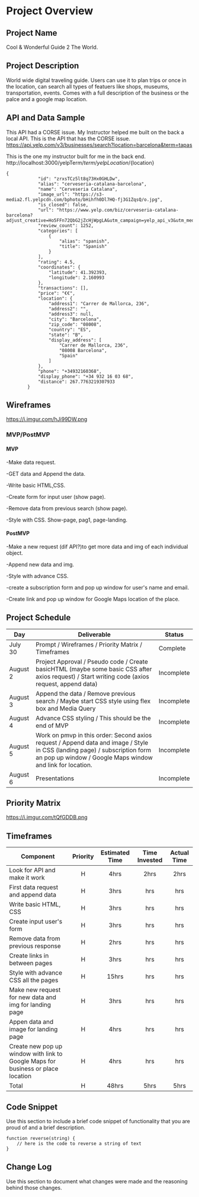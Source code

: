 # Project Overview

## Project Name

Cool & Wonderful Guide 2 The World.

## Project Description

World wide digital traveling guide. Users can use it to plan trips or once in the location, can search all types of featuers like shops, museums,  transportation, events. Comes with a full description of the business or the palce and a google map location.

## API and Data Sample

This API had a CORSE issue. My Instructor helped me built on the back a local API. 
This is the API that has the CORSE issue.
https://api.yelp.com/v3/businesses/search?location=barcelona&term=tapas

This is the one my instructor built for me in the back end.
http://localhost:3000/yelpTerm/${term}/yelpLocation/${location}
```
{
            "id": "zrxsTCz5lt8q73Hx0GHLDw",
            "alias": "cerveseria-catalana-barcelona",
            "name": "Cerveseria Catalana",
            "image_url": "https://s3-media2.fl.yelpcdn.com/bphoto/bHihfh0Dl7HQ-fj3G1ZqsQ/o.jpg",
            "is_closed": false,
            "url": "https://www.yelp.com/biz/cerveseria-catalana-barcelona?adjust_creative=Ho5FFn72QbG2jZcHjWpgLA&utm_campaign=yelp_api_v3&utm_medium=api_v3_business_search&utm_source=Ho5FFn72QbG2jZcHjWpgLA",
            "review_count": 1252,
            "categories": [
                {
                    "alias": "spanish",
                    "title": "Spanish"
                }
            ],
            "rating": 4.5,
            "coordinates": {
                "latitude": 41.392393,
                "longitude": 2.160993
            },
            "transactions": [],
            "price": "€€",
            "location": {
                "address1": "Carrer de Mallorca, 236",
                "address2": "",
                "address3": null,
                "city": "Barcelona",
                "zip_code": "08008",
                "country": "ES",
                "state": "B",
                "display_address": [
                    "Carrer de Mallorca, 236",
                    "08008 Barcelona",
                    "Spain"
                ]
            },
            "phone": "+34932160368",
            "display_phone": "+34 932 16 03 68",
            "distance": 267.7763219307933
        }
```

## Wireframes

https://i.imgur.com/hJi99DW.png

### MVP/PostMVP

 

#### MVP 

-Make data request.

-GET data and Append the data.

-Write basic HTML,CSS.

-Create form for input user (show page).
 
-Remove data from previous search (show page).

-Style with CSS. Show-page, pag1, page-landing.
 
#### PostMVP  

-Make a new request (dif API?)to get more data and img of each individual object.

-Append new data and img.

-Style with advance CSS.

-create a subscription form and pop up window for  user's name and email.

-Create link and pop up window for Google Maps location of the place.

## Project Schedule

|  Day | Deliverable | Status
|---|---| ---|
|July 30 | Prompt / Wireframes / Priority Matrix / Timeframes |Complete
|August 2| Project Approval / Pseudo code / Create basicHTML (maybe some basic CSS after axios request) / Start writing code (axios request, append data)| Incomplete
|August 3| Append the data / Remove previous search / Maybe start CSS style using flex box and Media Query| Incomplete
|August 4| Advance CSS styling / This should be the end of MVP |Incomplete
|August 5| Work on pmvp in this order: Second axios request /  Append data and image / Style in CSS (landing page) / subscription form an pop up window / Google Maps window and link for location.| Incomplete
|August 6| Presentations | Incomplete

## Priority Matrix

https://i.imgur.com/tQfGDDB.png

## Timeframes

| Component | Priority | Estimated Time | Time Invested | Actual Time |
| --- | :---: |  :---: | :---: | :---: |
| Look for API and make it work | H | 4hrs| 2hrs | 2hrs |
| First data request and append data | H | 3hrs| hrs | hrs |
| Write basic HTML, CSS | H | 3hrs | hrs | hrs |
| Create input user's form | H | 3hrs | hrs | hrs |
| Remove data from previous response | H | 2hrs | hrs | hrs |
| Create links in between pages | H | 3hrs | hrs | hrs |
| Style with advance CSS all the pages | H | 15hrs | hrs | hrs |
| Make new request for new data and img for landing page | H | 3hrs | hrs | hrs |
| Appen data and image for landing page | H | 4hrs | hrs | hrs |
| Create new pop up window with link to Google Maps for business or place location | H | 4hrs | hrs | hrs |
| Total | H | 48hrs| 5hrs | 5hrs |

## Code Snippet

Use this section to include a brief code snippet of functionality that you are proud of and a brief description.  

```
function reverse(string) {
	// here is the code to reverse a string of text
}
```

## Change Log
 Use this section to document what changes were made and the reasoning behind those changes.  
